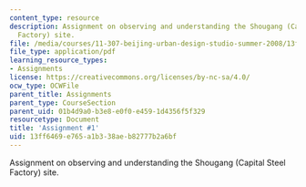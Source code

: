 ```yaml
---
content_type: resource
description: Assignment on observing and understanding the Shougang (Capital Steel
  Factory) site.
file: /media/courses/11-307-beijing-urban-design-studio-summer-2008/13ff6469e765a1b338aeb82777b2a6bf_assn1.pdf
file_type: application/pdf
learning_resource_types:
- Assignments
license: https://creativecommons.org/licenses/by-nc-sa/4.0/
ocw_type: OCWFile
parent_title: Assignments
parent_type: CourseSection
parent_uid: 01b4d9a0-b3e8-e0f0-e459-1d4356f5f329
resourcetype: Document
title: 'Assignment #1'
uid: 13ff6469-e765-a1b3-38ae-b82777b2a6bf
---
```

Assignment on observing and understanding the Shougang (Capital Steel Factory) site.